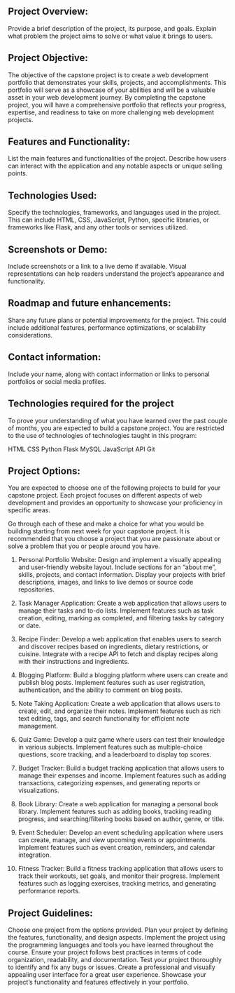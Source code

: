 ## Project Overview:
Provide a brief description of the project, its purpose, and goals. Explain what problem the project aims to solve or what value it brings to users.


## Project Objective:
The objective of the capstone project is to create a web development portfolio that demonstrates your skills, projects, and accomplishments. This portfolio will serve as a showcase of your abilities and will be a valuable asset in your web development journey. By completing the capstone project, you will have a comprehensive portfolio that reflects your progress, expertise, and readiness to take on more challenging web development projects.

## Features and Functionality:
List the main features and functionalities of the project. Describe how users can interact with the application and any notable aspects or unique selling points.


## Technologies Used:
Specify the technologies, frameworks, and languages used in the project. This can include HTML, CSS, JavaScript, Python, specific libraries, or frameworks like Flask, and any other tools or services utilized.


## Screenshots or Demo:
Include screenshots or a link to a live demo if available. Visual representations can help readers understand the project’s appearance and functionality.


## Roadmap and future enhancements:
Share any future plans or potential improvements for the project. This could include additional features, performance optimizations, or scalability considerations.


## Contact information:
Include your name, along with contact information or links to personal portfolios or social media profiles.


## Technologies required for the project
To prove your understanding of what you have learned over the past couple of months, you are expected to build a capstone project. You are restricted to the use of technologies of technologies taught in this program:

HTML
CSS
Python
Flask
MySQL
JavaScript
API
Git

## Project Options:
You are expected to choose one of the following projects to build for your capstone project. Each project focuses on different aspects of web development and provides an opportunity to showcase your proficiency in specific areas.

Go through each of these and make a choice for what you would be building starting from next week for your capstone project. It is recommended that you choose a project that you are passionate about or solve a problem that you or people around you have.

1. Personal Portfolio Website:
Design and implement a visually appealing and user-friendly website layout.
Include sections for an “about me”, skills, projects, and contact information.
Display your projects with brief descriptions, images, and links to live demos or source code repositories.

2. Task Manager Application:
Create a web application that allows users to manage their tasks and to-do lists.
Implement features such as task creation, editing, marking as completed, and filtering tasks by category or date.

3. Recipe Finder:
Develop a web application that enables users to search and discover recipes based on ingredients, dietary restrictions, or cuisine.
Integrate with a recipe API to fetch and display recipes along with their instructions and ingredients.

4. Blogging Platform:
Build a blogging platform where users can create and publish blog posts.
Implement features such as user registration, authentication, and the ability to comment on blog posts.

5. Note Taking Application:
Create a web application that allows users to create, edit, and organize their notes.
Implement features such as rich text editing, tags, and search functionality for efficient note management.

6. Quiz Game:
Develop a quiz game where users can test their knowledge in various subjects.
Implement features such as multiple-choice questions, score tracking, and a leaderboard to display top scores.

7. Budget Tracker:
Build a budget tracking application that allows users to manage their expenses and income.
Implement features such as adding transactions, categorizing expenses, and generating reports or visualizations.

8. Book Library:
Create a web application for managing a personal book library.
Implement features such as adding books, tracking reading progress, and searching/filtering books based on author, genre, or title.

9. Event Scheduler:
Develop an event scheduling application where users can create, manage, and view upcoming events or appointments.
Implement features such as event creation, reminders, and calendar integration.

10. Fitness Tracker:
Build a fitness tracking application that allows users to track their workouts, set goals, and monitor their progress.
Implement features such as logging exercises, tracking metrics, and generating performance reports.

## Project Guidelines:
Choose one project from the options provided.
Plan your project by defining the features, functionality, and design aspects.
Implement the project using the programming languages and tools you have learned throughout the course.
Ensure your project follows best practices in terms of code organization, readability, and documentation.
Test your project thoroughly to identify and fix any bugs or issues.
Create a professional and visually appealing user interface for a great user experience.
Showcase your project’s functionality and features effectively in your portfolio.
